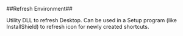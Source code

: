 ##Refresh Environment##

Utility DLL to refresh Desktop.
Can be used in a Setup program (like InstallShield) to refresh icon for newly created shortcuts.

